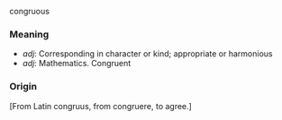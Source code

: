 congruous
### Meaning
+ _adj_: Corresponding in character or kind; appropriate or harmonious
+ _adj_: Mathematics. Congruent

### Origin

[From Latin congruus, from congruere, to agree.]
